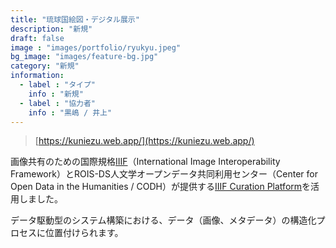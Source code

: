 ```yaml
---
title: "琉球国絵図・デジタル展示"
description: "新規"
draft: false
image : "images/portfolio/ryukyu.jpeg"
bg_image: "images/feature-bg.jpg"
category: "新規"
information:
  - label : "タイプ"
    info : "新規"
  - label : "協力者"
    info : "黒嶋 / 井上"
---
```


> [https://kuniezu.web.app/](https://kuniezu.web.app/)

画像共有のための国際規格[IIIF](https://iiif.io/)（International Image Interoperability Framework）とROIS-DS人文学オープンデータ共同利用センター（Center for Open Data in the Humanities / CODH）が提供する[IIIF Curation Platform](http://codh.rois.ac.jp/icp/)を活用しました。

データ駆動型のシステム構築における、データ（画像、メタデータ）の構造化プロセスに位置付けられます。

